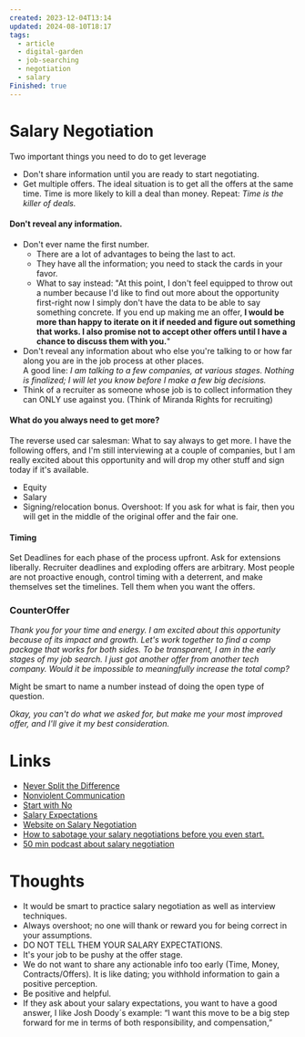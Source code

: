 ```yaml
---
created: 2023-12-04T13:14
updated: 2024-08-10T18:17
tags:
  - article
  - digital-garden
  - job-searching
  - negotiation
  - salary
Finished: true
---
```


# Salary Negotiation

Two important things you need to do to get leverage
- Don't share information until you are ready to start negotiating.
- Get multiple offers. 
The ideal situation is to get all the offers at the same time. Time is more likely to kill a deal than money. Repeat: *Time is the killer of deals.*
#### Don't reveal any information.
- Don't ever name the first number.
	- There are a lot of advantages to being the last to act. 
	- They have all the information; you need to stack the cards in your favor.
	- What to say instead: "At this point, I don't feel equipped to throw out a number because I'd like to find out more about the opportunity first-right now I simply don't have the data to be able to say something concrete. If you end up making me an offer, **I would be more than happy to iterate on it if needed and figure out something that works. I also promise not to accept other offers until I have a chance to discuss them with you.**"
- Don't reveal any information about who else you're talking to or how far along you are in the job process at other places.  
	A good line: *I am talking to a few companies, at various stages. Nothing is finalized; I will let you know before I make a few big decisions.* 
- Think of a recruiter as someone whose job is to collect information they can ONLY use against you.  (Think of Miranda Rights for recruiting)

#### What do you always need to get more? 
The reverse used car salesman: What to say always to get more. I have the following offers, and I'm still interviewing at a couple of companies, but I am really excited about this opportunity and will drop my other stuff and sign today if it's available. 
- Equity
- Salary
- Signing/relocation bonus. 
Overshoot: If you ask for what is fair, then you will get in the middle of the original offer and the fair one. 
#### Timing
Set Deadlines for each phase of the process upfront. 
Ask for extensions liberally. Recruiter deadlines and exploding offers are arbitrary. Most people are not proactive enough, control timing with a deterrent, and make themselves set the timelines. Tell them when you want the offers. 

### CounterOffer
*Thank you for your time and energy. I am excited about this opportunity because of its impact and growth. Let's work together to find a comp package that works for both sides. To be transparent, I am in the early stages of my job search. I just got another offer from another tech company. Would it be impossible to meaningfully increase the total comp?*

Might be smart to name a number instead of doing the open type of question. 

*Okay, you can't do what we asked for, but make me your most improved offer, and I'll give it my best consideration.*


# Links
- [Never Split the Difference](../../Books/Book%20Reviews/Never%20Split%20the%20Difference.md)
- [Nonviolent Communication](../../Books/Book%20Reviews/Nonviolent%20Communication.md)
- [Start with No](../../Books/Book%20Reviews/Start%20with%20No.md)
-  [Salary Expectations](https://fearlesssalarynegotiation.com/salary-expectations-interview-question/)
- [Website on Salary Negotiation](https://fearlesssalarynegotiation.com/)
- [How to sabotage your salary negotiations before you even start.](https://interviewing.io/blog/sabotage-salary-negotiation-before-even-start)
- [50 min podcast about salary negotiation](https://www.kalzumeus.com/2016/06/03/kalzumeus-podcast-episode-12-salary-negotiation-with-josh-doody/)

# Thoughts 
- It would be smart to practice salary negotiation as well as interview techniques. 
- Always overshoot; no one will thank or reward you for being correct in your assumptions. 
- DO NOT TELL THEM YOUR SALARY EXPECTATIONS.
- It's your job to be pushy at the offer stage. 
- We do not want to share any actionable info too early (Time, Money, Contracts/Offers). It is like dating; you withhold information to gain a positive perception. 
- Be positive and helpful. 
- If they ask about your salary expectations, you want to have a good answer, I like Josh Doody´s example: “I want this move to be a big step forward for me in terms of both responsibility, and compensation,”

